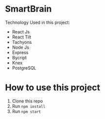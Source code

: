 # SmartBrain 
Technology Used in this project:
- React Js
- React Tilt
- Tachyons
- Node Js
- Express 
- Bycript
- Knex
- PostgreSQL


# How to use this project
1. Clone this repo
2. Run `npm install`
3. Run `npm start`
